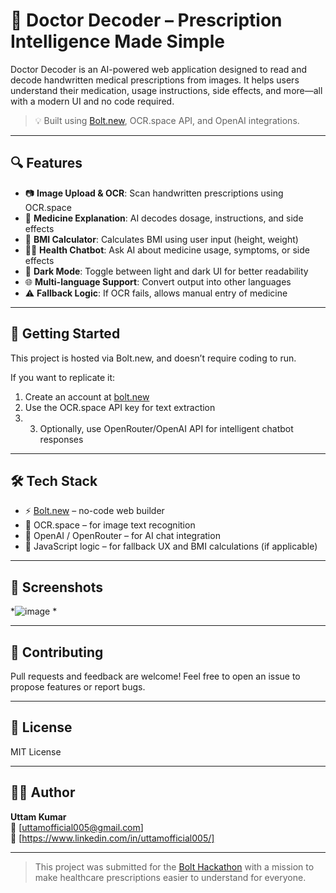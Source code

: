 # 🧠 Doctor Decoder – Prescription Intelligence Made Simple

Doctor Decoder is an AI-powered web application designed to read and decode handwritten medical prescriptions from images. It helps users understand their medication, usage instructions, side effects, and more—all with a modern UI and no code required.

> 💡 Built using [Bolt.new](https://bolt.new), OCR.space API, and OpenAI integrations.

---

## 🔍 Features

- 📷 **Image Upload & OCR**: Scan handwritten prescriptions using OCR.space
- 💊 **Medicine Explanation**: AI decodes dosage, instructions, and side effects
- 🧮 **BMI Calculator**: Calculates BMI using user input (height, weight)
- 🧑‍⚕️ **Health Chatbot**: Ask AI about medicine usage, symptoms, or side effects
- 🌙 **Dark Mode**: Toggle between light and dark UI for better readability
- 🌐 **Multi-language Support**: Convert output into other languages
- ⚠️ **Fallback Logic**: If OCR fails, allows manual entry of medicine

---

## 🚀 Getting Started

This project is hosted via Bolt.new, and doesn’t require coding to run.

If you want to replicate it:

1. Create an account at [bolt.new](https://bolt.new)
2. Use the OCR.space API key for text extraction
3. 3. Optionally, use OpenRouter/OpenAI API for intelligent chatbot responses

---

## 🛠 Tech Stack

- ⚡ [Bolt.new](https://bolt.new) – no-code web builder
- 🤖 OCR.space – for image text recognition
- 💬 OpenAI / OpenRouter – for AI chat integration
- 🧠 JavaScript logic – for fallback UX and BMI calculations (if applicable)

---

## 📸 Screenshots

*![image](https://github.com/user-attachments/assets/f419408a-9956-47ab-9894-d95ea7dd2bba)
*

---

## 🤝 Contributing

Pull requests and feedback are welcome! Feel free to open an issue to propose features or report bugs.

---

## 📄 License

MIT License

---

## 👨‍💻 Author

**Uttam Kumar**  
📧 [uttamofficial005@gmail.com]  
🔗 [https://www.linkedin.com/in/uttamofficial005/]

---

> This project was submitted for the [Bolt Hackathon](https://bolt.new) with a mission to make healthcare prescriptions easier to understand for everyone.

